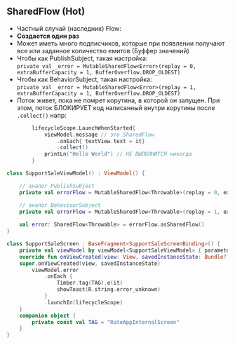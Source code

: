 
## SharedFlow (Hot) 
- Частный случай (наследник) Flow:
- **Создается один раз**
- Может иметь много подписчиков, 
	которые при появлении получают все или заданное количество емитов (Буффер значений)
- Чтобы как PublishSubject, такая настройка:  
	`private val _error = MutableSharedFlow<Error>(replay = 0, extraBufferCapacity = 1, BufferOverflow.DROP_OLDEST)`
- Чтобы как BehaviorSubject, такая настройка:  
	`private val _error = MutableSharedFlow<Error>(replay = 1, extraBufferCapacity = 1, BufferOverflow.DROP_OLDEST)`
- Поток живет, пока не помрет корутина, в которой он запущен. 
	При этом, поток БЛОКИРУЕТ код написанный внутри корутины после `.collect()` 
	напр: 
```kotlin
		lifecycleScope.LaunchWhenStarted{
			viewModel.message // это SharedFlow
				.onEach{ textView.text = it}
				.collect()
			printLn("Hello World") // НЕ ВЫПОЛНИТСЯ никогда
		}
```


```kotlin
class SupportSaleViewModel() : ViewModel() {

	// аналог PublishSubject
	private val errorFlow = MutableSharedFlow<Throwable>(replay = 0, extraBufferCapacity = 1, BufferOverflow.DROP_OLDEST)  

	// аналог BehaviourSubject
	private val errorFlow = MutableSharedFlow<Throwable>(replay = 1, extraBufferCapacity = 1, BufferOverflow.DROP_OLDEST)  
	
	val error: SharedFlow<Throwable> = errorFlow.asSharedFlow()
}

class SupportSaleScreen : BaseFragment<SupportSaleScreenBinding>() {   
    private val viewModel by viewModel<SupportSaleViewModel> { parametersOf(arguments) }
    override fun onViewCreated(view: View, savedInstanceState: Bundle?) {  
    super.onViewCreated(view, savedInstanceState)
		viewModel.error  
			.onEach {  
				Timber.tag(TAG).e(it)  
				showToast(R.string.error_unknown)  
			}  
			.launchIn(lifecycleScope)
	}
	companion object {  
	    private const val TAG = "RateAppInternalScreen"  
	}
}
```